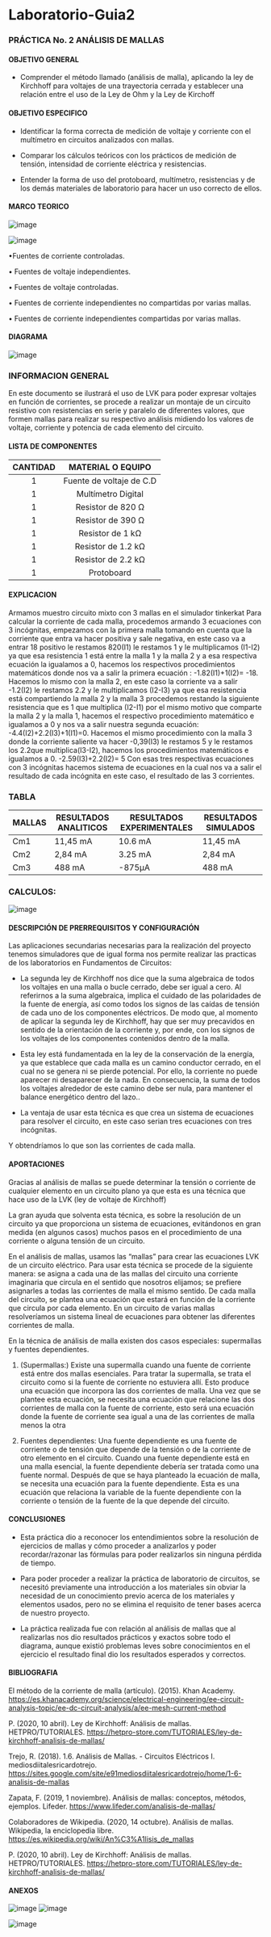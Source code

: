 # Laboratorio-Guia2
### PRÁCTICA No. 2 ANÁLISIS DE MALLAS

#### OBJETIVO GENERAL
- Comprender el método llamado (análisis de malla), aplicando la ley de Kirchhoff para voltajes de una trayectoria cerrada y establecer una relación entre el uso de la Ley de Ohm y la Ley de Kirchoff

#### OBJETIVO ESPECIFICO
-	Identificar la forma correcta de medición de voltaje y corriente con el multímetro en circuitos analizados con mallas.

-	Comparar los cálculos teóricos con los prácticos de medición de tensión, intensidad de corriente eléctrica y resistencias.

-	Entender la forma de uso del protoboard, multímetro, resistencias y de los demás materiales de laboratorio para hacer un uso correcto de ellos.


#### MARCO TEORICO

![image](https://user-images.githubusercontent.com/75762187/104240739-8ca64a80-542a-11eb-85d9-f2f1e7b2d61c.png)

![image](https://user-images.githubusercontent.com/75762187/104240842-b19abd80-542a-11eb-9fe1-cf75306756bb.png)

•Fuentes de corriente controladas.

• Fuentes de voltaje independientes.

• Fuentes de voltaje controladas.

• Fuentes de corriente independientes no
compartidas por varias mallas.

• Fuentes   de   corriente   independientes
compartidas por varias mallas.


#### DIAGRAMA

![image](https://user-images.githubusercontent.com/76060654/104211602-41784180-5402-11eb-86c7-f3f549dd4afc.png)

### INFORMACION GENERAL

En este documento se ilustrará el uso de LVK para poder expresar voltajes en función de corrientes, se procede a realizar un montaje de un circuito resistivo con resistencias en serie y paralelo de diferentes valores, que formen mallas para realizar su respectivo análisis midiendo los valores de voltaje, corriente y potencia de cada elemento del circuito.

#### LISTA DE COMPONENTES
|CANTIDAD|MATERIAL O EQUIPO|
|:---:|:---:|
|1|Fuente de voltaje de C.D|
|1|Multímetro Digital|
|1|Resistor de 820 Ω|
|1|Resistor de 390 Ω|
|1|Resistor de 1 kΩ|
|1|Resistor de 1.2 kΩ|
|1|Resistor de 2.2 kΩ|
|1|Protoboard|
#### EXPLICACION

Armamos muestro circuito mixto con 3 mallas en el simulador tinkerkat 
Para calcular la corriente de cada malla, procedemos armando 3 ecuaciones con 3 incógnitas, empezamos con la primera malla tomando en cuenta que la corriente que entra va hacer positiva y sale negativa, en este caso va a entrar 18 positivo le restamos 820(I1) le restamos 1 y le multiplicamos (I1-I2) ya que esa resistencia 1 está entre la malla 1 y la malla 2 y a esa respectiva ecuación la igualamos a 0, hacemos los respectivos procedimientos matemáticos donde nos va a salir la primera ecuación : -1.82(I1)+1(I2)= -18.
Hacemos lo mismo con la malla 2, en este caso la corriente va a salir -1.2(I2) le restamos 2.2 y le multiplicamos (I2-I3) ya que esa resistencia está compartiendo la malla 2 y la malla 3 procedemos restando la siguiente resistencia que es 1 que multiplica (I2-I1) por el mismo motivo que comparte la malla 2 y la malla 1, hacemos el respectivo procedimiento matemático e igualamos a 0 y nos va a salir nuestra segunda ecuación: -4.4(I2)+2.2(I3)+1(I1)=0.
Hacemos el mismo procedimiento con la malla 3 donde la corriente saliente va hacer -0,39(I3) le restamos 5 y le restamos los 2.2que multiplica(I3-I2), hacemos los procedimientos matemáticos e igualamos a 0.
-2.59(I3)+2.2(I2)= 5
Con esas tres respectivas ecuaciones con 3 incógnitas hacemos sistema de ecuaciones en la cual nos va a salir el resultado de cada incógnita en este caso, el resultado de las 3 corrientes.
### TABLA
|MALLAS|RESULTADOS ANALITICOS|RESULTADOS EXPERIMENTALES|RESULTADOS SIMULADOS|
|---|---|---|---|
|Cm1|11,45 mA|10.6 mA|11,45 mA|
|Cm2|2,84 mA|3.25 mA|2,84 mA|
|Cm3|488 mA|-875µA|488 mA|

### CALCULOS:

![image](https://user-images.githubusercontent.com/76060654/104212848-a718fd80-5403-11eb-8e86-b5bafed97908.png)

#### DESCRIPCIÓN DE PRERREQUISITOS Y CONFIGURACIÓN

Las aplicaciones secundarias necesarias para la realización del proyecto tenemos simuladores que de igual forma nos permite realizar las practicas de los laboratorios en Fundamentos de Circuitos:

-	La segunda ley de Kirchhoff nos dice que la suma algebraica de todos los voltajes en una malla o bucle cerrado, debe ser igual a cero. Al referirnos a la suma algebraica, implica el cuidado de las polaridades de la fuente de energía, así como todos los signos de las caídas de tensión de cada uno de los componentes eléctricos. De modo que, al momento de aplicar la segunda ley de Kirchhoff, hay que ser muy precavidos en sentido de la orientación de la corriente y, por ende, con los signos de los voltajes de los componentes contenidos dentro de la malla.

-	Esta ley está fundamentada en la ley de la conservación de la energía, ya que establece que cada malla es un camino conductor cerrado, en el cual no se genera ni se pierde potencial. Por ello, la corriente no puede aparecer ni desaparecer de la nada. En consecuencia, la suma de todos los voltajes alrededor de este camino debe ser nula, para mantener el balance energético dentro del lazo..

-	La ventaja de usar esta técnica es que crea un sistema de ecuaciones para resolver el circuito, en este caso serian tres ecuaciones con tres incógnitas. 

Y obtendríamos lo que son las corrientes de cada malla.

#### APORTACIONES

Gracias al análisis de mallas se puede determinar la tensión o corriente de cualquier elemento en un circuito plano ya que esta es una técnica que hace uso de la LVK (ley de voltaje de Kirchhoff)

La gran ayuda que solventa esta técnica, es sobre la resolución de un circuito ya que proporciona un sistema de ecuaciones, evitándonos en gran medida (en algunos casos) muchos pasos en el procedimiento de una corriente o alguna tensión de un circuito.

En el análisis de mallas, usamos las “mallas” para crear las ecuaciones LVK de un circuito eléctrico.
Para usar esta técnica se procede de la siguiente manera: se asigna a cada una de las mallas del circuito una corriente imaginaria que circula en el sentido que nosotros elijamos; se prefiere asignarles a todas las corrientes de malla el mismo sentido. De cada malla del circuito, se plantea una ecuación que estará en función de la corriente que circula por cada elemento. En un circuito de varias mallas resolveríamos un sistema lineal de ecuaciones para obtener las diferentes corrientes de malla.

En la técnica de análisis de malla existen dos casos especiales: supermallas y fuentes dependientes.


 1. (Supermallas:) Existe una supermalla cuando una fuente de corriente está entre dos mallas esenciales. Para tratar la supermalla, se trata el circuito como si la fuente de corriente no estuviera allí. Esto produce una ecuación que incorpora las dos corrientes de malla. Una vez que se plantee esta ecuación, se necesita una ecuación que relacione las dos corrientes de malla con la fuente de corriente, esto será una ecuación donde la fuente de corriente sea igual a una de las corrientes de malla menos la otra

 2. Fuentes dependientes: Una fuente dependiente es una fuente de corriente o de tensión que depende de la tensión o de la corriente de otro elemento en el circuito.
Cuando una fuente dependiente está en una malla esencial, la fuente dependiente debería ser tratada como una fuente normal. Después de que se haya planteado la ecuación de malla, se necesita una ecuación para la fuente dependiente. Esta es una ecuación que relaciona la variable de la fuente dependiente con la corriente o tensión de la fuente de la que depende del circuito.


#### CONCLUSIONES


-	Esta práctica dio a reconocer los entendimientos sobre la resolución de ejercicios de mallas y cómo proceder a analizarlos y poder recordar/razonar las fórmulas para poder realizarlos sin ninguna pérdida de tiempo. 

- Para poder proceder a realizar la práctica de laboratorio de circuitos, se necesitó previamente una introducción a los materiales sin obviar la necesidad de un conocimiento previo acerca de los materiales y elementos usados, pero no se elimina el requisito de tener bases acerca de nuestro proyecto. 

- La práctica realizada fue con relación al análisis de mallas que al realizarlas nos dio resultados prácticos y exactos sobre todo el diagrama, aunque existió problemas leves sobre conocimientos en el ejercicio el resultado final dio los resultados esperados y correctos.


#### BIBLIOGRAFIA

El método de la corriente de malla (artículo). (2015). Khan Academy. https://es.khanacademy.org/science/electrical-engineering/ee-circuit-analysis-topic/ee-dc-circuit-analysis/a/ee-mesh-current-method

P. (2020, 10 abril). Ley de Kirchhoff: Análisis de mallas. HETPRO/TUTORIALES. https://hetpro-store.com/TUTORIALES/ley-de-kirchhoff-analisis-de-mallas/

Trejo, R. (2018). 1.6. Análisis de Mallas. - Circuitos Eléctricos I. mediosdiitalesricardotrejo. https://sites.google.com/site/e91mediosdiitalesricardotrejo/home/1-6-analisis-de-mallas

Zapata, F. (2019, 1 noviembre). Análisis de mallas: conceptos, métodos, ejemplos. Lifeder. https://www.lifeder.com/analisis-de-mallas/

Colaboradores de Wikipedia. (2020, 14 octubre). Análisis de mallas. Wikipedia, la enciclopedia libre. https://es.wikipedia.org/wiki/An%C3%A1lisis_de_mallas

P. (2020, 10 abril). Ley de Kirchhoff: Análisis de mallas. HETPRO/TUTORIALES. https://hetpro-store.com/TUTORIALES/ley-de-kirchhoff-analisis-de-mallas/


#### ANEXOS



![image](https://user-images.githubusercontent.com/76060654/104234477-7b0c7500-5421-11eb-8129-f930199877ff.png)                         ![image](https://user-images.githubusercontent.com/75762187/104267880-8fbc2d80-5460-11eb-8d62-be9b02ff9f41.png)

![image](https://user-images.githubusercontent.com/76060654/104234482-7cd63880-5421-11eb-806d-78535ff5f832.png)
